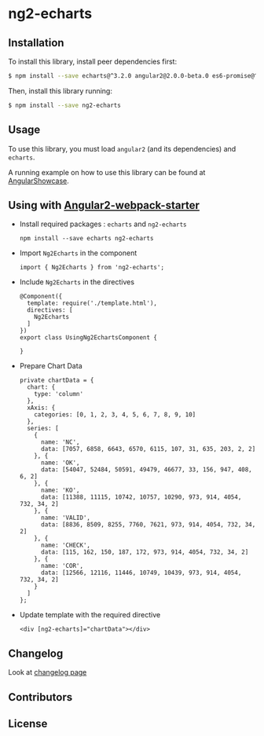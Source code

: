 # ng2-echarts

## Installation

To install this library, install peer dependencies first:

```bash
$ npm install --save echarts@^3.2.0 angular2@2.0.0-beta.0 es6-promise@^3.0.2 es6-shim@^0.33.3 reflect-metadata@0.1.2 rxjs@5.0.0-beta.0 zone.js@0.5.10
```

Then, install this library running:

```bash
$ npm install --save ng2-echarts
```

## Usage

To use this library, you must load ```angular2``` (and its dependencies) and ```echarts```.

A running example on how to use this library can be found at [AngularShowcase](http://github.com/AngularShowcase/angular2-seed-ng2-echarts).

## Using with [Angular2-webpack-starter](https://github.com/AngularClass/angular2-webpack-starter)

* Install required packages : `echarts` and `ng2-echarts`
  ```
  npm install --save echarts ng2-echarts
  ```
* Import `Ng2Echarts` in the component
  ```
  import { Ng2Echarts } from 'ng2-echarts';
  ```
* Include `Ng2Echarts` in the directives
  ```
  @Component({
    template: require('./template.html'),
    directives: [
      Ng2Echarts
    ]
  })
  export class UsingNg2EchartsComponent {

  }
  ```
* Prepare Chart Data

  ```
  private chartData = {
    chart: {
      type: 'column'
    },
    xAxis: {
      categories: [0, 1, 2, 3, 4, 5, 6, 7, 8, 9, 10]
    },
    series: [
      {
        name: 'NC',
        data: [7057, 6858, 6643, 6570, 6115, 107, 31, 635, 203, 2, 2]
      }, {
        name: 'OK',
        data: [54047, 52484, 50591, 49479, 46677, 33, 156, 947, 408, 6, 2]
      }, {
        name: 'KO',
        data: [11388, 11115, 10742, 10757, 10290, 973, 914, 4054, 732, 34, 2]
      }, {
        name: 'VALID',
        data: [8836, 8509, 8255, 7760, 7621, 973, 914, 4054, 732, 34, 2]
      }, {
        name: 'CHECK',
        data: [115, 162, 150, 187, 172, 973, 914, 4054, 732, 34, 2]
      }, {
        name: 'COR',
        data: [12566, 12116, 11446, 10749, 10439, 973, 914, 4054, 732, 34, 2]
      }
    ]
  };
  ```
* Update template with the required directive
  ```
  <div [ng2-echarts]="chartData"></div>
  ```
## Changelog

Look at [changelog page](CHANGELOG.md)

## Contributors



## License

